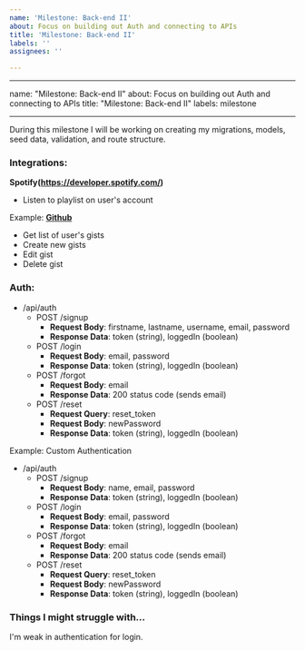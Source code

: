 ```yaml
---
name: 'Milestone: Back-end II'
about: Focus on building out Auth and connecting to APIs
title: 'Milestone: Back-end II'
labels: ''
assignees: ''

---
```


---

name: "Milestone: Back-end II"
about: Focus on building out Auth and connecting to APIs
title: "Milestone: Back-end II"
labels: milestone

---

During this milestone I will be working on creating my migrations, models, seed data, validation, and route structure.

### Integrations:
**Spotify(https://developer.spotify.com/)**
- Listen to playlist on user's account

Example:
**[Github](https://developer.github.com/v3/)**
- Get list of user's gists
- Create new gists
- Edit gist
- Delete gist

### Auth:
- /api/auth
  - POST /signup
    - **Request Body**: firstname, lastname, username, email, password
    - **Response Data**: token (string), loggedIn (boolean)
  - POST /login
    - **Request Body**: email, password
    - **Response Data**: token (string), loggedIn (boolean)
  - POST /forgot
    - **Request Body**: email
    - **Response Data**: 200 status code (sends email)
  - POST /reset
    - **Request Query**: reset_token
    - **Request Body**: newPassword
    - **Response Data**: token (string), loggedIn (boolean)

Example:
Custom Authentication
- /api/auth
  - POST /signup
    - **Request Body**: name, email, password
    - **Response Data**: token (string), loggedIn (boolean)
  - POST /login
    - **Request Body**: email, password
    - **Response Data**: token (string), loggedIn (boolean)
  - POST /forgot
    - **Request Body**: email
    - **Response Data**: 200 status code (sends email)
  - POST /reset
    - **Request Query**: reset_token
    - **Request Body**: newPassword
    - **Response Data**: token (string), loggedIn (boolean)

### Things I might struggle with...
I'm weak in authentication for login.
